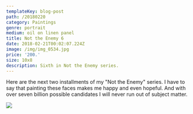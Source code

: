 ```yaml
---
templateKey: blog-post
path: /20180220
category: Paintings
genre: portrait
medium: oil on linen panel
title: Not the Enemy 6
date: 2018-02-21T00:02:07.224Z
image: /img/img_0534.jpg
price: '200.'
size: 10x8
description: Sixth in Not the Enemy series.
---
```

Here are the next two installments of my "Not the Enemy" series.  I have to say that painting these faces makes me happy and even hopeful.  And with over seven billion possible candidates I will never run out of subject matter.

![](/img/img_0477.jpg)
